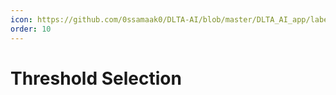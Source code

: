 ```yaml
---
icon: https://github.com/0ssamaak0/DLTA-AI/blob/master/DLTA_AI_app/labelme/icons/tune.png?raw=true
order: 10
---
```


# Threshold Selection